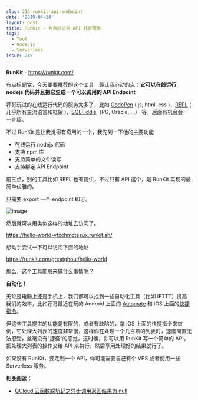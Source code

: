 ```yaml
---
slug: 215-runkit-api-endpoint
date: '2019-04-24'
layout: post
title: RunKit - 免费的公共 API 托管服务
tags:
  - Tool
  - Node.js
  - Serverless
issue: 215
---
```



**RunKit** - <https://runkit.com/>

有点标题党，今天要要推荐的这个工具，最让我心动的点：**它可以在线运行 nodejs 代码并且把它生成一个可以调用的 API Endpoint**

荐哥玩过的在线运行代码的服务太多了，比如 [CodePen] ( js, html, css )，[REPL] ( 几乎所有主流语言和框架 )，[SQLFiddle]（PG, Oracle, ...） 等，后面有机会会一一介绍。

不过 RunKit 是让我觉得有奇用的一个，我先列一下他的主要功能

* 在线运行 nodejs 代码
* 支持 npm 库
* 支持简单的文件读写
* 支持绑定 API Endpoint

前三点，别的工具比如 REPL 也有提供，不过只有 API 这个，是 RunKit 实现的最简单优雅的。

只需要 export 一个 endpoint 即可。

![image](https://github.com/greatghoul/greatghoul.github.io/assets/208966/fff62cf3-7533-4a6a-b1c3-998d840fe7bc)

然后就可以用类似这样的地址去访问了。

https://hello-world-vtxchmctesux.runkit.sh/

想动手尝试一下可以访问下面的地址

https://runkit.com/greatghoul/hello-world

那么，这个工具能用来做什么事情呢？

**自动化！**

无论是电脑上还是手机上，我们都可以找到一些自动化工具（比如 IFTTT）提高我们的效率，比如荐哥最近在玩的 Android 上面的 [Automate](https://llamalab.com/automate) 和 iOS 上面的[快捷指令](http://sharecuts.cn)。

但这些工具提供的功能是有限的，或者有缺陷的，拿 iOS 上面的快捷指令来举例，它处理大列表的速度非常慢，这样你在处理一个几百项的列表时，速度简直无法忍受，丝毫没有”捷径“的感觉，这时候，你可以用 RunKit 写一个简单的 API，把处理大列表的操作交给 API 来执行，然后享用处理好的结果就行了。

如果没有 RunKit，要定制一个 API，你可能需要自己有个 VPS 或者使用一些 Serverless 服务。

**相关阅读：**

- [QCloud 云函数踩坑记之异步调用返回结果为 null](https://anl.gg/post/209-qcloud-serverless)

[CodePen]: http://codepen.io
[REPL]: https://repl.it
[SQLFiddle]: http://www.sqlfiddle.com/

